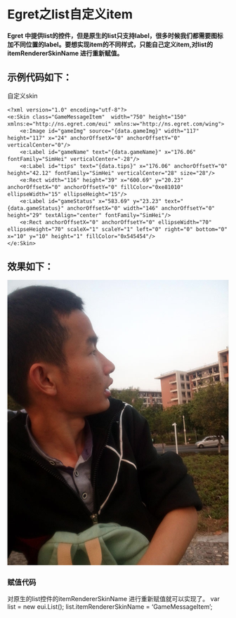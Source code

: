 # Egret之list自定义item  
#### Egret 中提供list的控件，但是原生的list只支持label，很多时候我们都需要图标加不同位置的label。要想实现item的不同样式，只能自己定义item,对list的itemRendererSkinName 进行重新赋值。
## 示例代码如下：
自定义skin

```
<?xml version="1.0" encoding="utf-8"?>
<e:Skin class="GameMessageItem"  width="750" height="150" xmlns:e="http://ns.egret.com/eui" xmlns:w="http://ns.egret.com/wing">
	<e:Image id="gameImg" source="{data.gameImg}" width="117" height="117" x="24" anchorOffsetX="0" anchorOffsetY="0" verticalCenter="0"/>
	<e:Label id="gameName" text="{data.gameName}" x="176.06" fontFamily="SimHei" verticalCenter="-28"/>
	<e:Label id="tips" text="{data.tips}" x="176.06" anchorOffsetY="0" height="42.12" fontFamily="SimHei" verticalCenter="28" size="28"/>
	<e:Rect width="116" height="39" x="600.69" y="20.23" anchorOffsetX="0" anchorOffsetY="0" fillColor="0xe81010" ellipseWidth="15" ellipseHeight="15"/>
	<e:Label id="gameStatus" x="583.69" y="23.23" text="{data.gameStatus}" anchorOffsetX="0" width="146" anchorOffsetY="0" height="29" textAlign="center" fontFamily="SimHei"/>
	<e:Rect anchorOffsetX="0" anchorOffsetY="0" ellipseWidth="70" ellipseHeight="70" scaleX="1" scaleY="1" left="0" right="0" bottom="0" x="10" y="10" height="1" fillColor="0x545454"/>
</e:Skin>

```
## 效果如下：
![image](assets/images/avatar.jpg)
### 赋值代码
对原生的list控件的itemRendererSkinName 进行重新赋值就可以实现了。
var list = new eui.List();
list.itemRendererSkinName = ‘GameMessageItem’;
